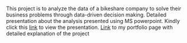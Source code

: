 This project is to analyze the data of a bikeshare company to solve their business problems through data-driven decision making. Detailed presentation about the analysis presented using MS powerpoint. Kindly click this [link](https://1drv.ms/p/c/8e843b62391a288c/EeE6iEYPvItPm0cMVgYuQwUBWLSc7QKCcU_ARsdCRNC4Aw?e=MU7Cec) to view the presentation. [Link](https://sites.google.com/view/sarathravi/home/cyclistic) to my portfolio page with detailed explanation of the project
